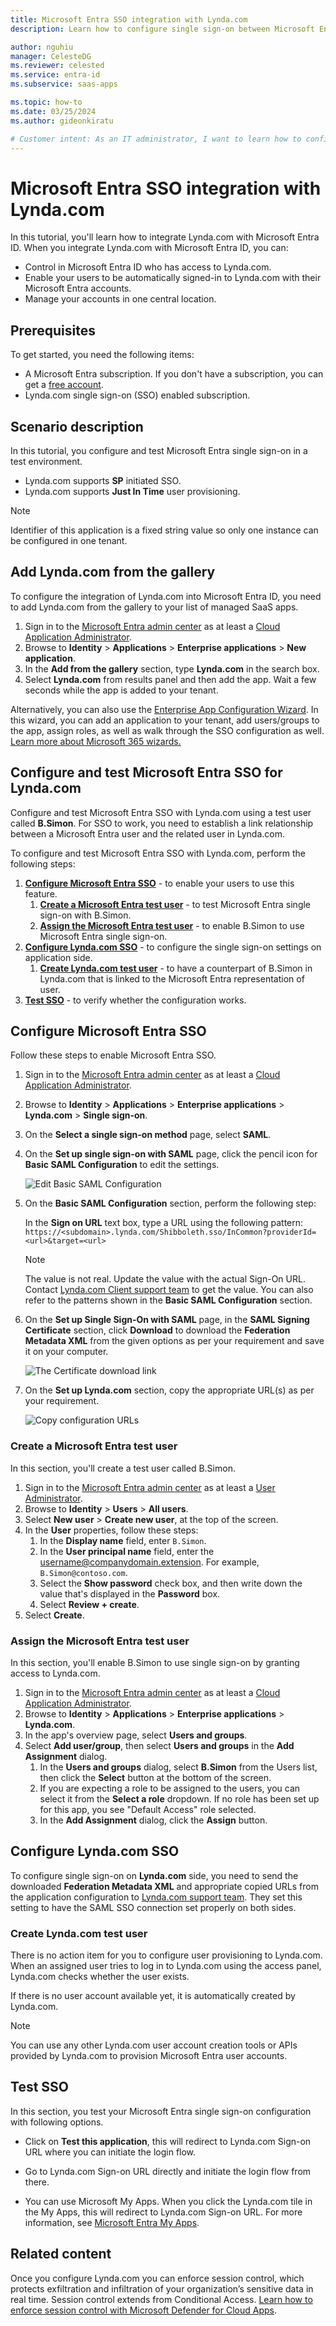 ```yaml
---
title: Microsoft Entra SSO integration with Lynda.com
description: Learn how to configure single sign-on between Microsoft Entra ID and Lynda.com.

author: nguhiu
manager: CelesteDG
ms.reviewer: celested
ms.service: entra-id
ms.subservice: saas-apps

ms.topic: how-to
ms.date: 03/25/2024
ms.author: gideonkiratu

# Customer intent: As an IT administrator, I want to learn how to configure single sign-on between Microsoft Entra ID and Lynda.com so that I can control who has access to Lynda.com, enable automatic sign-in with Microsoft Entra accounts, and manage my accounts in one central location.
---
```

# Microsoft Entra SSO integration with Lynda.com

In this tutorial, you'll learn how to integrate Lynda.com with Microsoft Entra ID. When you integrate Lynda.com with Microsoft Entra ID, you can:

* Control in Microsoft Entra ID who has access to Lynda.com.
* Enable your users to be automatically signed-in to Lynda.com with their Microsoft Entra accounts.
* Manage your accounts in one central location.

## Prerequisites

To get started, you need the following items:

* A Microsoft Entra subscription. If you don't have a subscription, you can get a [free account](https://azure.microsoft.com/free/).
* Lynda.com single sign-on (SSO) enabled subscription.

## Scenario description

In this tutorial, you configure and test Microsoft Entra single sign-on in a test environment.

* Lynda.com supports **SP** initiated SSO.
* Lynda.com supports **Just In Time** user provisioning.

> [!NOTE]
> Identifier of this application is a fixed string value so only one instance can be configured in one tenant.

## Add Lynda.com from the gallery

To configure the integration of Lynda.com into Microsoft Entra ID, you need to add Lynda.com from the gallery to your list of managed SaaS apps.

1. Sign in to the [Microsoft Entra admin center](https://entra.microsoft.com) as at least a [Cloud Application Administrator](~/identity/role-based-access-control/permissions-reference.md#cloud-application-administrator).
1. Browse to **Identity** > **Applications** > **Enterprise applications** > **New application**.
1. In the **Add from the gallery** section, type **Lynda.com** in the search box.
1. Select **Lynda.com** from results panel and then add the app. Wait a few seconds while the app is added to your tenant.

 Alternatively, you can also use the [Enterprise App Configuration Wizard](https://portal.office.com/AdminPortal/home?Q=Docs#/azureadappintegration). In this wizard, you can add an application to your tenant, add users/groups to the app, assign roles, as well as walk through the SSO configuration as well. [Learn more about Microsoft 365 wizards.](/microsoft-365/admin/misc/azure-ad-setup-guides)

<a name='configure-and-test-azure-ad-sso-for-lyndacom'></a>

## Configure and test Microsoft Entra SSO for Lynda.com

Configure and test Microsoft Entra SSO with Lynda.com using a test user called **B.Simon**. For SSO to work, you need to establish a link relationship between a Microsoft Entra user and the related user in Lynda.com.

To configure and test Microsoft Entra SSO with Lynda.com, perform the following steps:

1. **[Configure Microsoft Entra SSO](#configure-azure-ad-sso)** - to enable your users to use this feature.
    1. **[Create a Microsoft Entra test user](#create-an-azure-ad-test-user)** - to test Microsoft Entra single sign-on with B.Simon.
    1. **[Assign the Microsoft Entra test user](#assign-the-azure-ad-test-user)** - to enable B.Simon to use Microsoft Entra single sign-on.
1. **[Configure Lynda.com SSO](#configure-lyndacom-sso)** - to configure the single sign-on settings on application side.
    1. **[Create Lynda.com test user](#create-lyndacom-test-user)** - to have a counterpart of B.Simon in Lynda.com that is linked to the Microsoft Entra representation of user.
1. **[Test SSO](#test-sso)** - to verify whether the configuration works.

<a name='configure-azure-ad-sso'></a>

## Configure Microsoft Entra SSO

Follow these steps to enable Microsoft Entra SSO.

1. Sign in to the [Microsoft Entra admin center](https://entra.microsoft.com) as at least a [Cloud Application Administrator](~/identity/role-based-access-control/permissions-reference.md#cloud-application-administrator).
1. Browse to **Identity** > **Applications** > **Enterprise applications** > **Lynda.com** > **Single sign-on**.
1. On the **Select a single sign-on method** page, select **SAML**.
1. On the **Set up single sign-on with SAML** page, click the pencil icon for **Basic SAML Configuration** to edit the settings.

   ![Edit Basic SAML Configuration](common/edit-urls.png)

1. On the **Basic SAML Configuration** section, perform the following step:

	In the **Sign on URL** text box, type a URL using the following pattern:
    `https://<subdomain>.lynda.com/Shibboleth.sso/InCommon?providerId=<url>&target=<url>`

	> [!NOTE]
	> The value is not real. Update the value with the actual Sign-On URL. Contact  [Lynda.com Client support team](https://www.linkedin.com/help/lynda/ask) to get the value. You can also refer to the patterns shown in the **Basic SAML Configuration** section.

1. On the **Set up Single Sign-On with SAML** page, in the **SAML Signing Certificate** section, click **Download** to download the **Federation Metadata XML** from the given options as per your requirement and save it on your computer.

	![The Certificate download link](common/metadataxml.png)

6. On the **Set up Lynda.com** section, copy the appropriate URL(s) as per your requirement.

	![Copy configuration URLs](common/copy-configuration-urls.png)

<a name='create-an-azure-ad-test-user'></a>

### Create a Microsoft Entra test user 

In this section, you'll create a test user called B.Simon.

1. Sign in to the [Microsoft Entra admin center](https://entra.microsoft.com) as at least a [User Administrator](~/identity/role-based-access-control/permissions-reference.md#user-administrator).
1. Browse to **Identity** > **Users** > **All users**.
1. Select **New user** > **Create new user**, at the top of the screen.
1. In the **User** properties, follow these steps:
   1. In the **Display name** field, enter `B.Simon`.  
   1. In the **User principal name** field, enter the username@companydomain.extension. For example, `B.Simon@contoso.com`.
   1. Select the **Show password** check box, and then write down the value that's displayed in the **Password** box.
   1. Select **Review + create**.
1. Select **Create**.

<a name='assign-the-azure-ad-test-user'></a>

### Assign the Microsoft Entra test user

In this section, you'll enable B.Simon to use single sign-on by granting access to Lynda.com.

1. Sign in to the [Microsoft Entra admin center](https://entra.microsoft.com) as at least a [Cloud Application Administrator](~/identity/role-based-access-control/permissions-reference.md#cloud-application-administrator).
1. Browse to **Identity** > **Applications** > **Enterprise applications** > **Lynda.com**.
1. In the app's overview page, select **Users and groups**.
1. Select **Add user/group**, then select **Users and groups** in the **Add Assignment** dialog.
   1. In the **Users and groups** dialog, select **B.Simon** from the Users list, then click the **Select** button at the bottom of the screen.
   1. If you are expecting a role to be assigned to the users, you can select it from the **Select a role** dropdown. If no role has been set up for this app, you see "Default Access" role selected.
   1. In the **Add Assignment** dialog, click the **Assign** button.

## Configure Lynda.com SSO

To configure single sign-on on **Lynda.com** side, you need to send the downloaded **Federation Metadata XML** and appropriate copied URLs from the application configuration to [Lynda.com support team](https://www.linkedin.com/help/lynda/ask). They set this setting to have the SAML SSO connection set properly on both sides.

### Create Lynda.com test user

There is no action item for you to configure user provisioning to Lynda.com.  
When an assigned user tries to log in to Lynda.com using the access panel, Lynda.com checks whether the user exists.  

If there is no user account available yet, it is automatically created by Lynda.com.

> [!NOTE]
> You can use any other Lynda.com user account creation tools or APIs provided by Lynda.com to provision Microsoft Entra user accounts.

## Test SSO

In this section, you test your Microsoft Entra single sign-on configuration with following options. 

* Click on **Test this application**, this will redirect to Lynda.com Sign-on URL where you can initiate the login flow. 

* Go to Lynda.com Sign-on URL directly and initiate the login flow from there.

* You can use Microsoft My Apps. When you click the Lynda.com tile in the My Apps, this will redirect to Lynda.com Sign-on URL. For more information, see [Microsoft Entra My Apps](/azure/active-directory/manage-apps/end-user-experiences#azure-ad-my-apps).

## Related content

Once you configure Lynda.com you can enforce session control, which protects exfiltration and infiltration of your organization’s sensitive data in real time. Session control extends from Conditional Access. [Learn how to enforce session control with Microsoft Defender for Cloud Apps](/cloud-app-security/proxy-deployment-aad).

